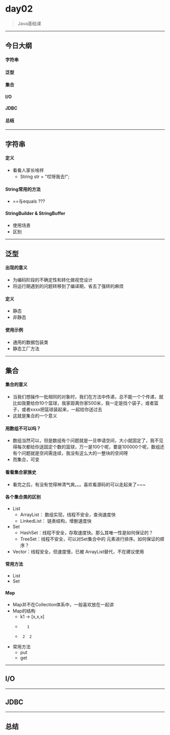 # day02
> Java基础课

---

## 今日大纲
#### 字符串
#### 泛型
#### 集合
#### I/O
#### JDBC
#### 总结

---

## 字符串

#### 定义
* 看看人家长啥样
    - String str = "哎呀我去!";

#### String常用的方法
* ==与equals ???

#### StringBuilder & StringBuffer
* 使用场景
* 区别


---

## 泛型

#### 出现的意义
* 为编码阶段的不确定性和转化做视觉设计
* 将运行期遇到的问题转移到了编译期，省去了强转的麻烦

#### 定义
* 静态
* 非静态

#### 使用示例
* 通用的数据包装类
* 静态工厂方法

---

## 集合

#### 集合的意义
* 当我们想操作一批相同的对象时，我们在方法中传递，总不能一个个传递，就比如我要给你10个篮球，我家距离你家500米，我一定是找个袋子，或者篮子，或者xxxx把篮球装起来，一起给你送过去
* 这就是集合的一个意义

#### 用数组不可以吗？
* 数组当然可以，但是数组有个问题就是一旦申请空间，大小就固定了，我不见得每次都给你送固定个数的篮球，万一是100个呢，要是100000个呢，数组还有个问题就是空间需连续，我没有这么大的一整块的空间呀
* 而集合，可变

#### 看看集合家族史
* 看完之后，有没有觉得神清气爽。。。喜欢看源码的可以走起来了~~~

#### 各个集合类的区别
* List
    - ArrayList： 数组实现，线程不安全，查询速度快
    - LinkedList： 链表结构，增删速度快
* Set
    - HashSet：线程不安全，存取速度快。那么其唯一性是如何保证的？
    - TreeSet：线程不安全，可以对Set集合中的 元素进行排序。如何保证的顺序？
* Vector：线程安全，但速度慢，已被 ArrayList替代，不在建议使用

#### 常用方法
* List
* Set

#### Map
* Map并不在Collection体系中，一般喜欢放在一起讲
* Map的结构
    - k1 -> [x,x,x]
    -        1 
    -      2  2
* 常用方法
    - put
    - get

---

## I/O

#### 

---

## JDBC

---

## 总结
